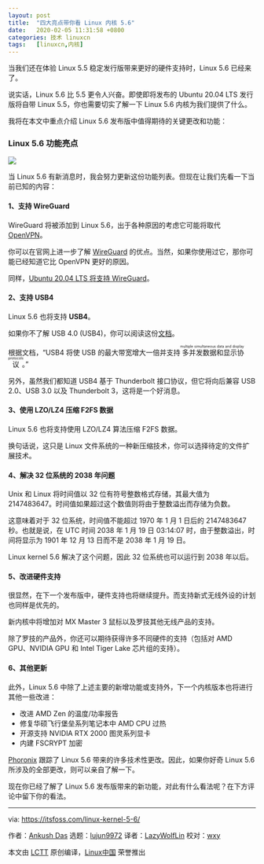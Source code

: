 ```yaml
---
layout: post
title:	"四大亮点带你看 Linux 内核 5.6"
date:	2020-02-05 11:31:58 +0800 
categories:	技术 linuxcn 
tags:	[linuxcn,内核]
---
```



当我们还在体验 Linux 5.5 稳定发行版带来更好的硬件支持时，Linux 5.6 已经来了。


说实话，Linux 5.6 比 5.5 更令人兴奋。即使即将发布的 Ubuntu 20.04 LTS 发行版将自带 Linux 5.5，你也需要切实了解一下 Linux 5.6 内核为我们提供了什么。


我将在本文中重点介绍 Linux 5.6 发布版中值得期待的关键更改和功能：


### Linux 5.6 功能亮点


![](/Asserts/Images//attachment/album/202002/05/113205i65r862bfb88fz77.jpg)


当 Linux 5.6 有新消息时，我会努力更新这份功能列表。但现在让我们先看一下当前已知的内容：


#### 1、支持 WireGuard


WireGuard 将被添加到 Linux 5.6，出于各种原因的考虑它可能将取代 [OpenVPN](https://openvpn.net/)。


你可以在官网上进一步了解 [WireGuard](https://www.wireguard.com/) 的优点。当然，如果你使用过它，那你可能已经知道它比 OpenVPN 更好的原因。


同样，[Ubuntu 20.04 LTS 将支持 WireGuard](https://www.phoronix.com/scan.php?page=news_item&px=Ubuntu-20.04-Adds-WireGuard)。


#### 2、支持 USB4


Linux 5.6 也将支持 **USB4**。


如果你不了解 USB 4.0 (USB4)，你可以阅读这份[文档](https://www.usb.org/sites/default/files/2019-09/USB-IF_USB4%20spec%20announcement_FINAL.pdf)。


根据文档，“USB4 将使 USB 的最大带宽增大一倍并支持<ruby> 多并发数据和显示协议 <rt>  multiple simultaneous data and display protocols </rt></ruby>。”


另外，虽然我们都知道 USB4 基于 Thunderbolt 接口协议，但它将向后兼容 USB 2.0、USB 3.0 以及 Thunderbolt 3，这将是一个好消息。


#### 3、使用 LZO/LZ4 压缩 F2FS 数据


Linux 5.6 也将支持使用 LZO/LZ4 算法压缩 F2FS 数据。


换句话说，这只是 Linux 文件系统的一种新压缩技术，你可以选择待定的文件扩展技术。


#### 4、解决 32 位系统的 2038 年问题


Unix 和 Linux 将时间值以 32 位有符号整数格式存储，其最大值为 2147483647。时间值如果超过这个数值则将由于整数溢出而存储为负数。


这意味着对于 32 位系统，时间值不能超过 1970 年 1 月 1 日后的 2147483647 秒。也就是说，在 UTC 时间 2038 年 1 月 19 日 03:14:07 时，由于整数溢出，时间将显示为 1901 年 12 月 13 日而不是 2038 年 1 月 19 日。


Linux kernel 5.6 解决了这个问题，因此 32 位系统也可以运行到 2038 年以后。


#### 5、改进硬件支持


很显然，在下一个发布版中，硬件支持也将继续提升。而支持新式无线外设的计划也同样是优先的。


新内核中将增加对 MX Master 3 鼠标以及罗技其他无线产品的支持。


除了罗技的产品外，你还可以期待获得许多不同硬件的支持（包括对 AMD GPU、NVIDIA GPU 和 Intel Tiger Lake 芯片组的支持）。


#### 6、其他更新


此外，Linux 5.6 中除了上述主要的新增功能或支持外，下一个内核版本也将进行其他一些改进：


* 改进 AMD Zen 的温度/功率报告
* 修复华硕飞行堡垒系列笔记本中 AMD CPU 过热
* 开源支持 NVIDIA RTX 2000 图灵系列显卡
* 内建 FSCRYPT 加密


[Phoronix](https://www.phoronix.com/scan.php?page=news_item&px=Linux-5.6-Spectacular) 跟踪了 Linux 5.6 带来的许多技术性更改。因此，如果你好奇 Linux 5.6 所涉及的全部更改，则可以亲自了解一下。


现在你已经了解了 Linux 5.6 发布版带来的新功能，对此有什么看法呢？在下方评论中留下你的看法。




---


via: <https://itsfoss.com/linux-kernel-5-6/>


作者：[Ankush Das](https://itsfoss.com/author/ankush/) 选题：[lujun9972](https://github.com/lujun9972) 译者：[LazyWolfLin](https://github.com/LazyWolfLin) 校对：[wxy](https://github.com/wxy)


本文由 [LCTT](https://github.com/LCTT/TranslateProject) 原创编译，[Linux中国](https://linux.cn/) 荣誉推出
